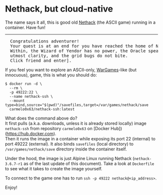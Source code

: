 # Nethack, but cloud-native
The name says it all, this is good old [Nethack](https://www.nethack.org/) (the ASCII game) running in a container. Have fun!

----

<pre>
  Congratulations adventurer!
  Your quest is at an end for you have reached the home of NetHack.
  Within, the Wizard of Yendor has no power, the Oracle speaks with
  utmost clarity, and the grid bugs do not bite.
  Click friend and enter].
</pre>

If you feel you want to explore an ASCII-only, [WarGames](https://en.wikipedia.org/wiki/WarGames)-like (but innocuous), game, this is what you should do:
```
$ docker run -d \
  --rm \
  -p 49222:22 \
  --name nethack-ssh \
  --mount type=bind,source="$(pwd)"/savefiles,target=/var/games/nethack/save 
  carmelo0x63/nethack-ssh:latest
```

What does the command above do?<br/>
It first pulls (a.k.a. downloads, unless it is already stored locally) image `nethack-ssh` from repository `carmelo0x63` on [Docker Hub])(https://hub.docker.com).<br/>
Then it runs the image in a container while exposing its port 22 (internal) to port 49222 (external). It also binds `savefiles` (local directory) to `/var/games/nethack/save` directory inside the container itself.<br/>

Under the hood, the image is just Alpine Linux running Nethack (`nethack-3.6.7-r1` as of the last update of this document). Take a look at `Dockerfile` to see what it takes to create the image yourself.<br/>

To connect to the game one has to run `ssh -p 49222 nethack@<ip_address>`.<br/>

Enjoy!

